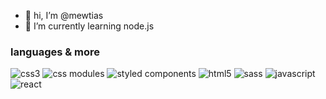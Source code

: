 - 👋 hi, I’m @mewtias
- 🌱 I’m currently learning node.js

### languages & more
![css3](https://img.shields.io/badge/CSS3-blue?style=for-the-badge&logo=css3)
![css modules](https://img.shields.io/badge/CSS%20Modules-black?style=for-the-badge&logo=css-modules)
![styled components](https://img.shields.io/badge/styled%20components-red?style=for-the-badge&logo=styled-components&color=2a3c44)
![html5](https://img.shields.io/badge/html5-red?style=for-the-badge&logo=html5&color=FF7900&logoColor=white)
![sass](https://img.shields.io/badge/sass-red?style=for-the-badge&logo=sass&color=violet&logoColor=white)
![javascript](https://img.shields.io/badge/javascript-red?style=for-the-badge&logo=javascript&color=444)
![react](https://img.shields.io/badge/react-red?style=for-the-badge&logo=react&color=444)
